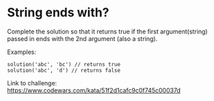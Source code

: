 # String ends with?

Complete the solution so that it returns true if the first argument(string) passed in ends with the 2nd argument (also a string).

Examples:

```
solution('abc', 'bc') // returns true
solution('abc', 'd') // returns false
```

Link to challenge:
https://www.codewars.com/kata/51f2d1cafc9c0f745c00037d
